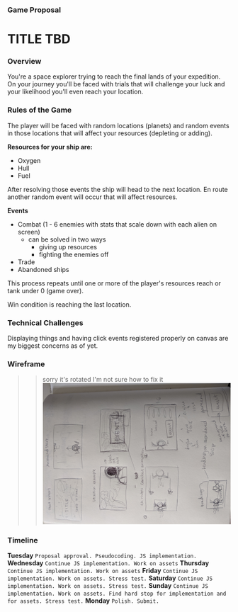 ### Game Proposal

# TITLE TBD

### Overview

You're a space explorer trying to reach the final lands of your expedition. On your journey you'll be faced with trials that will challenge your luck and your likelihood you'll even reach your location. 

### Rules of the Game

The player will be faced with random locations (planets) and random events in those locations that will affect your resources (depleting or adding).

__Resources for your ship are:__
- Oxygen
- Hull
- Fuel

After resolving those events the ship will head to the next location. En route another random event will occur that will affect resources.

__Events__
- Combat (1 - 6 enemies with stats that scale down with each alien on screen)
  * can be solved in two ways
    * giving up resources
    * fighting the enemies off
- Trade
- Abandoned ships

This process repeats until one or more of the player's resources reach or tank under 0 (game over). 

Win condition is reaching the last location. 

### Technical Challenges

Displaying things and having click events registered properly on canvas are my biggest concerns as of yet. 

### Wireframe
>> sorry it's rotated I'm not sure how to fix it
![Test Image 1](./wireframe.jpg)

### Timeline

__Tuesday__
`Proposal approval. Pseudocoding. JS implementation.`
__Wednesday__
`Continue JS implementation. Work on assets`
__Thursday__
`Continue JS implementation. Work on assets`
__Friday__
`Continue JS implementation. Work on assets. Stress test.`
__Saturday__
`Continue JS implementation. Work on assets. Stress test.`
__Sunday__
`Continue JS implementation. Work on assets. Find hard stop for implementation and for assets. Stress test.`
__Monday__
`Polish. Submit.`
